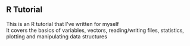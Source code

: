 ## R Tutorial

This is an R tutorial that I've written for myself  
It covers the basics of variables, vectors, reading/writing files, statistics, plotting and manipulating data structures